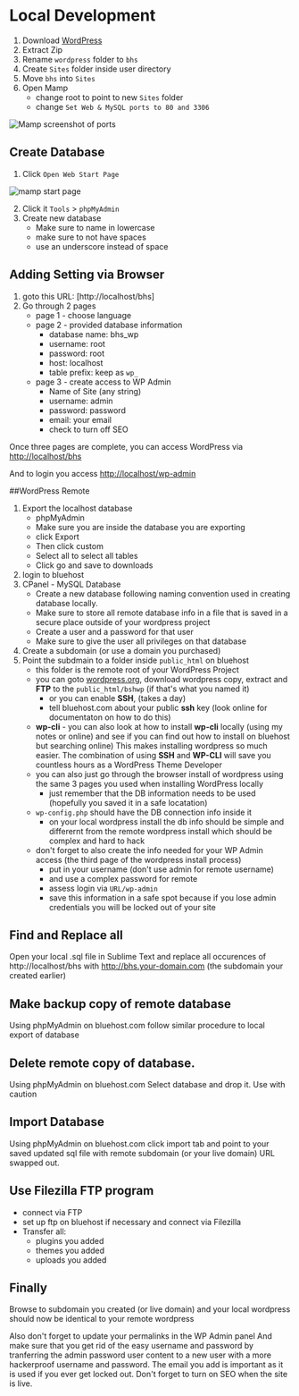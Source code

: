 # Local Development

1. Download [WordPress](https://wordpress.org/)
2. Extract Zip
3. Rename `wordpress` folder to `bhs`
4. Create `Sites` folder inside user directory
5. Move `bhs` into `Sites`
6. Open Mamp
    * change root to point to new `Sites` folder
    * change `Set Web & MySQL ports to 80 and 3306`

![Mamp screenshot of ports](https://i.imgur.com/t6dPeAw.png)

## Create Database
1. Click `Open Web Start Page`

![mamp start page](https://i.imgur.com/KLxuxYj.png)

2. Click it `Tools` > `phpMyAdmin`
3. Create new database
    * Make sure to name in lowercase
    * make sure to not have spaces
    * use an underscore instead of space

## Adding Setting via Browser
1. goto this URL: [http://localhost/bhs]
2. Go through 2 pages
    * page 1 - choose language
    * page 2 - provided database information
        - database name: bhs_wp
        - username: root
        - password: root
        - host: localhost
        - table prefix: keep as `wp_`
    * page 3 - create access to WP Admin
        - Name of Site (any string)
        - username: admin
        - password: password
        - email: your email
        - check to turn off SEO

Once three pages are complete, you can access WordPress via [http://localhost/bhs](http://localhost/bhs)

And to login you access [http://localhost/wp-admin](http://localhost/wp-admin)

##WordPress Remote 
1. Export the localhost database
    * phpMyAdmin
    * Make sure you are inside the database you are exporting
    * click Export
    * Then click custom
    * Select all to select all tables
    * Click go and save to downloads
2. login to bluehost
3. CPanel - MySQL Database
    * Create a new database following naming convention used in creating database locally.
    * Make sure to store all remote database info in a file that is saved in a secure place outside of your wordpress project
    * Create a user and a password for that user
    * Make sure to give the user all privileges on that database
4. Create a subdomain (or use a domain you purchased)
5. Point the subdmain to a folder inside `public_html` on bluehost
    * this folder is the remote root of your WordPress Project
    * you can goto [wordpress.org](http://wordpress.org), download wordpress copy, extract and **FTP** to the `public_html/bshwp` (if that's what you named it)
       - or you can enable **SSH**, (takes a day)
       - tell bluehost.com about your public **ssh** key (look online for documentaton on how to do this)
    * **wp-cli** - you can also look at how to install **wp-cli** locally (using my notes or online) and see if you can find out how to install on bluehost but searching online) This makes installing wordpress so much easier. The combination of using **SSH** and **WP-CLI** will save you countless hours as a WordPress Theme Developer
    * you can also just go through the browser install of wordpress using the same 3 pages you used when installing WordPress locally
        - just remember that the DB information needs to be used (hopefully you saved it in a safe locatation)
    * `wp-config.php` should have the DB connection info inside it
        - on your local wordpress install the db info should be simple and differernt from the remote wordpress install which should be complex and hard to hack
    * don't forget to also create the info needed for your WP Admin access (the third page of the wordpress install process)
        - put in your username (don't use admin for remote username)
        - and use a complex password for remote
        - assess login via `URL/wp-admin`
        - save this information in a safe spot because if you lose admin credentials you will be locked out of your site

## Find and Replace all
Open your local .sql file in Sublime Text and replace all occurences of http://localhost/bhs with http://bhs.your-domain.com (the subdomain your created earlier)

## Make backup copy of remote database
Using phpMyAdmin on bluehost.com follow similar procedure to local export of database

## Delete remote copy of database.
Using phpMyAdmin on bluehost.com 
Select database and drop it.
Use with caution

## Import Database
Using phpMyAdmin on bluehost.com click import tab and point to your saved updated sql file with remote subdomain (or your live domain) URL swapped out.

## Use Filezilla FTP program
* connect via FTP
* set up ftp on bluehost if necessary and connect via Filezilla
* Transfer all:
    + plugins you added
    + themes you added
    + uploads you added

## Finally
Browse to subdomain you created (or live domain) and your local wordpress should now be identical to your remote wordpress

Also don't forget to update your permalinks in the WP Admin panel
And make sure that you get rid of the easy username and password by tranferring the admin password user content to a new user with a more hackerproof username and password. The email you add is important as it is used if you ever get locked out.
Don't forget to turn on SEO when the site is live.
